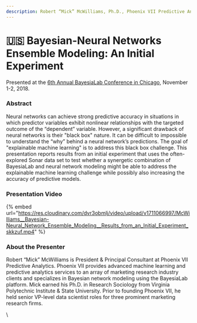 ```yaml
---
description: Robert “Mick” McWilliams, Ph.D., Phoenix VII Predictive Analytics
---
```


# 🇺🇸 Bayesian-Neural Networks Ensemble Modeling: An Initial Experiment

Presented at the [6th Annual BayesiaLab Conference in Chicago](./), November 1-2, 2018.

### Abstract <a href="#h2_148496644" id="h2_148496644"></a>

Neural networks can achieve strong predictive accuracy in situations in which predictor variables exhibit nonlinear relationships with the targeted outcome of the “dependent” variable. However, a significant drawback of neural networks is their "black box" nature. It can be difficult to impossible to understand the “why” behind a neural network’s predictions. The goal of "explainable machine learning" is to address this black box challenge. This presentation reports results from an initial experiment that uses the often-explored Sonar data set to test whether a synergetic combination of BayesiaLab and neural network modeling might be able to address the explainable machine learning challenge while possibly also increasing the accuracy of predictive models.

### Presentation Video

{% embed url="https://res.cloudinary.com/dvr3obmlj/video/upload/v1711066997/McWilliams__Bayesian-Neural_Network_Ensemble_Modeling__Results_from_an_Initial_Experiment_skkzuf.mp4" %}

### About the Presenter&#x20;

Robert “Mick” McWilliams is President & Principal Consultant at Phoenix VII Predictive Analytics. Phoenix VII provides advanced machine learning and predictive analytics services to an array of marketing research industry clients and specializes in Bayesian network modeling using the BayesiaLab platform. Mick earned his Ph.D. in Research Sociology from Virginia Polytechnic Institute & State University. Prior to founding Phoenix VII, he held senior VP-level data scientist roles for three prominent marketing research firms.

\
